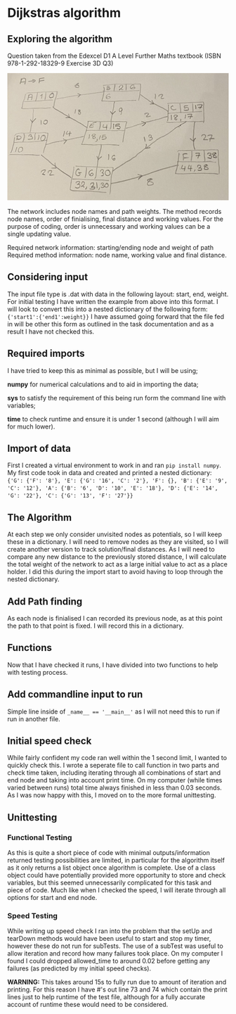 # Dijkstras algorithm

## Exploring the algorithm
Question taken from the Edexcel D1 A Level Further Maths textbook
(ISBN 978-1-292-18329-9 Exercise 3D Q3)

![](dijkstras_example.jpg)

The network includes node names and path weights.
The method records node names, order of finialising, final distance and working values.
For the purpose of coding, order is unnecessary and working values can be a single updating value.

Required network information: starting/ending node and weight of path
Required method information: node name, working value and final distance.  

## Considering input
The input file type is .dat with data in the following layout: start, end, weight.
For initial testing I have written the example from above into this format.
I will look to convert this into a nested dictionary of the following form:
`{'start1':{'end1':weight}}`
I have assumed going forward that the file fed in will be other this form as outlined in the task documentation and as a result I have not checked this.

## Required imports
I have tried to keep this as minimal as possible, but I will be using;

**numpy** for numerical calculations and to aid in importing the data;

**sys** to satisfy the requirement of this being run form the command line with variables;

**time** to check runtime and ensure it is under 1 second (although I will aim for much lower).

## Import of data
First I created a virtual environment to work in and ran `pip install numpy`.
My first code took in data and created and printed a nested dictionary:
`{'G': {'F': '8'}, 'E': {'G': '16', 'C': '2'}, 'F': {}, 'B': {'E': '9', 'C': '12'}, 'A': {'B': '6', 'D': '10', 'E': '18'}, 'D': {'E': '14', 'G': '22'}, 'C': {'G': '13', 'F': '27'}}`

## The Algorithm
At each step we only consider unvisited nodes as potentials, so I will keep these in a dictionary. I will need to remove nodes as they are visited, so I will create another version to track solution/final distances.
As I will need to compare any new distance to the previously stored distance, I will calculate the total weight of the network to act as a large initial value to act as a place holder. I did this during the import start to avoid having to loop through the nested dictionary.

## Add Path finding
As each node is finialised I can recorded its previous node, as at this point the path to that point is fixed. I will record this in a dictionary.

## Functions
Now that I have checked it runs, I have divided into two functions to help with testing process.

## Add commandline input to run
Simple line inside of `_name__ == '__main__'` as I will not need this to run if run in another file.

## Initial speed check
While fairly confident my code ran well within the 1 second limit, I wanted to quickly check this. I wrote a seperate file to call function in two parts and check time taken, including iterating through all combinations of start and end node and taking into account print time. On my computer (while times varied between runs) total time always finished in less than 0.03 seconds. As I was now happy with this, I moved on to the more formal unittesting.

## Unittesting
### Functional Testing
As this is quite a short piece of code with minimal outputs/information returned testing possibilities are limited, in particular for the algorithm itself as it only returns a list object once algorithm is complete. Use of a class object could have potentially provided more opportunity to store and check variables, but this seemed unnecessarily complicated for this task and piece of code.
Much like when I checked the speed, I will iterate through all options for start and end node.
### Speed Testing
While writing up speed check I ran into the problem that the setUp and tearDown methods would have been useful to start and stop my timer, however these do not run for subTests. The use of a subTest was useful to allow iteration and record how many failures took place.
On my computer I found I could dropped allowed_time to around 0.02 before getting any failures (as predicted by my initial speed checks).

**WARNING:** This takes around 15s to fully run due to amount of iteration and printing. For this reason I have #'s out line 73 and 74 which contain the print lines just to help runtime of the test file, although for a fully accurate account of runtime these would need to be considered.
